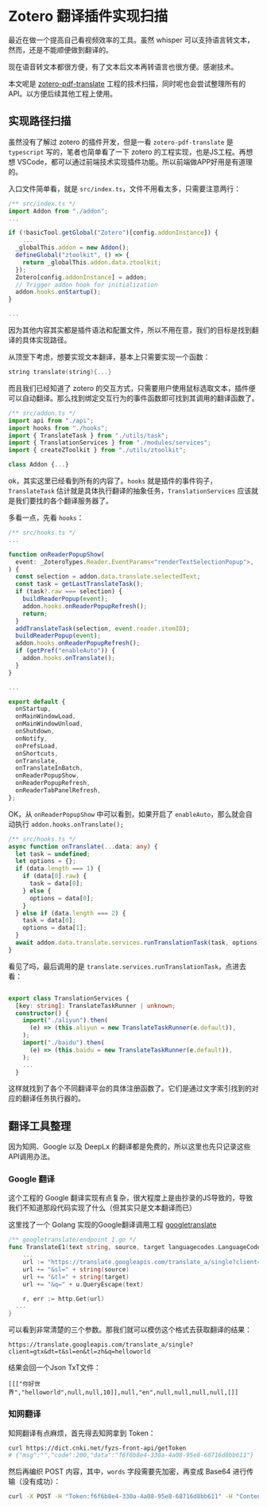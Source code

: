 # Zotero 翻译插件实现扫描

最近在做一个提高自己看视频效率的工具。虽然 whisper 可以支持语言转文本，然而，还是不能顺便做到翻译的。

现在语音转文本都很方便，有了文本后文本再转语言也很方便。感谢技术。

本文呢是 [zotero-pdf-translate](https://github.com/windingwind/zotero-pdf-translate) 工程的技术扫描，同时呢也会尝试整理所有的API。以方便后续其他工程上使用。



## 实现路径扫描

虽然没有了解过 zotero 的插件开发，但是一看 `zotero-pdf-translate` 是 `typescript` 写的，笔者也简单看了一下 zotero 的工程实现，也是JS工程。再想想 VSCode，都可以通过前端技术实现插件功能。所以前端做APP好用是有道理的。

入口文件简单看，就是 `src/index.ts`，文件不用看太多，只需要注意两行：

```ts
/** src/index.ts */
import Addon from "./addon";
...

if (!basicTool.getGlobal("Zotero")[config.addonInstance]) {
	...
  _globalThis.addon = new Addon();
  defineGlobal("ztoolkit", () => {
    return _globalThis.addon.data.ztoolkit;
  });
  Zotero[config.addonInstance] = addon;
  // Trigger addon hook for initialization
  addon.hooks.onStartup();
}

...
```

因为其他内容其实都是插件语法和配置文件，所以不用在意，我们的目标是找到翻译的具体实现路径。

从顶至下考虑，想要实现文本翻译，基本上只需要实现一个函数：

```cpp
string translate(string){...}
```

而且我们已经知道了 zotero 的交互方式，只需要用户使用鼠标选取文本，插件便可以自动翻译。那么找到绑定交互行为的事件函数即可找到其调用的翻译函数了。

```ts
/** src/addon.ts */
import api from "./api";
import hooks from "./hooks";
import { TranslateTask } from "./utils/task";
import { TranslationServices } from "./modules/services";
import { createZToolkit } from "./utils/ztoolkit";

class Addon {...}
```

ok，其实这里已经看到所有的内容了。`hooks` 就是插件的事件钩子，`TranslateTask` 估计就是具体执行翻译的抽象任务，`TranslationServices` 应该就是我们要找的各个翻译服务器了。

多看一点，先看 `hooks`：

```ts
/** src/hooks.ts */
...

function onReaderPopupShow(
  event: _ZoteroTypes.Reader.EventParams<"renderTextSelectionPopup">,
) {
  const selection = addon.data.translate.selectedText;
  const task = getLastTranslateTask();
  if (task?.raw === selection) {
    buildReaderPopup(event);
    addon.hooks.onReaderPopupRefresh();
    return;
  }
  addTranslateTask(selection, event.reader.itemID);
  buildReaderPopup(event);
  addon.hooks.onReaderPopupRefresh();
  if (getPref("enableAuto")) {
    addon.hooks.onTranslate();
  }
}

...

export default {
  onStartup,
  onMainWindowLoad,
  onMainWindowUnload,
  onShutdown,
  onNotify,
  onPrefsLoad,
  onShortcuts,
  onTranslate,
  onTranslateInBatch,
  onReaderPopupShow,
  onReaderPopupRefresh,
  onReaderTabPanelRefresh,
};
```

OK，从 `onReaderPopupShow` 中可以看到，如果开启了 `enableAuto`，那么就会自动执行 `addon.hooks.onTranslate();`

```ts
/** src/hooks.ts */
async function onTranslate(...data: any) {
  let task = undefined;
  let options = {};
  if (data.length === 1) {
    if (data[0].raw) {
      task = data[0];
    } else {
      options = data[0];
    }
  } else if (data.length === 2) {
    task = data[0];
    options = data[1];
  }
  await addon.data.translate.services.runTranslationTask(task, options);
}
```

看见了吗，最后调用的是 `translate.services.runTranslationTask`，点进去看：

```ts

export class TranslationServices {
  [key: string]: TranslateTaskRunner | unknown;
  constructor() {
    import("./aliyun").then(
      (e) => (this.aliyun = new TranslateTaskRunner(e.default)),
    );
    import("./baidu").then(
      (e) => (this.baidu = new TranslateTaskRunner(e.default)),
    );
    ...
  }
```

这样就找到了各个不同翻译平台的具体注册函数了。它们是通过文字索引找到的对应的翻译任务执行器的。



## 翻译工具整理

因为知网、Google 以及 DeepLx 的翻译都是免费的，所以这里也先只记录这些API调用办法。

### Google 翻译

这个工程的 Google 翻译实现有点复杂，很大程度上是由抄录的JS导致的，导致我们不知道那段代码实现了什么（但其实只是文本翻译而已）

这里找了一个 Golang 实现的Google翻译调用工程 [googletranslate](https://github.com/spywiree/googletranslate)

```go
/** googletranslate/endpoint_1.go */
func TranslateE1(text string, source, target languagecodes.LanguageCode) (string, error) {
	...
	url := "https://translate.googleapis.com/translate_a/single?client=gtx&dt=t"
	url += "&sl=" + string(source)
	url += "&tl=" + string(target)
	url += "&q=" + u.QueryEscape(text)

	r, err := http.Get(url)
  ...
}
```

可以看到非常清楚的三个参数。那我们就可以模仿这个格式去获取翻译的结果：

`https://translate.googleapis.com/translate_a/single?client=gtx&dt=t&sl=en&tl=zh&q=helloworld`

结果会回一个Json TxT文件：

`[[["你好世界","helloworld",null,null,10]],null,"en",null,null,null,null,[]]`



### 知网翻译

知网翻译有点麻烦，首先得去知网拿到 Token：

```sh
curl https://dict.cnki.net/fyzs-front-api/getToken
# {"msg":"","code":200,"data":"f6f6b8e4-330a-4a08-95e8-68716d8bb611"}
```

然后再编织 POST 内容，其中，`words` 字段需要先加密，再变成 Base64 进行传输（没有成功）：

```sh
curl -X POST -H "Token:f6f6b8e4-330a-4a08-95e8-68716d8bb611" -H "Content-Type:application/json;charset=UTF-8" --data "words:aes_with_base64&translateType: null" https://dict.cnki.net/fyzs-front-api/translate/literaltranslation
```



